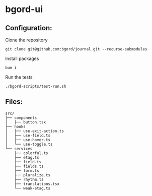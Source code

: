 # bgord-ui

## Configuration:

Clone the repository

```
git clone git@github.com:bgord/journal.git --recurse-submodules
```

Install packages

```
bun i
```

Run the tests

```
./bgord-scripts/test-run.sh
```

## Files:

```
src/
├── components
│   ├── button.tsx
├── hooks
│   ├── use-exit-action.ts
│   ├── use-field.ts
│   ├── use-hover.ts
│   └── use-toggle.ts
└── services
    ├── colorful.ts
    ├── etag.ts
    ├── field.ts
    ├── fields.ts
    ├── form.ts
    ├── pluralize.ts
    ├── rhythm.ts
    ├── translations.tsx
    └── weak-etag.ts
```

